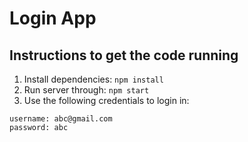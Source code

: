 # Login App

## Instructions to get the code running

1. Install dependencies: `npm install`
2. Run server through: `npm start`
3. Use the following credentials to login in: 
```
username: abc@gmail.com
password: abc
```